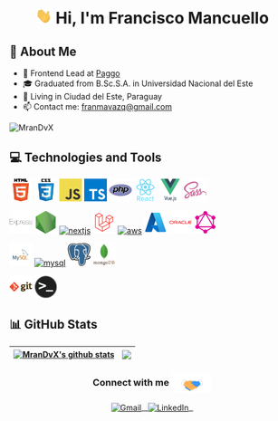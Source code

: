 <h1 align="center"><img src="https://github.com/MranDvX/MranDvX/blob/main/assets/Hi.gif" width="29px"> Hi, I'm Francisco Mancuello</h1>

## 🚀 About Me

- 💼 Frontend Lead at [Paggo](https://www.paggoapp.com/)
- 🎓 Graduated from B.Sc.S.A. in Universidad Nacional del Este
- 📍 Living in Ciudad del Este, Paraguay
- 📫 Contact me: franmavazq@gmail.com

<p align="left"> <img src="https://komarev.com/ghpvc/?username=MranDvX&label=Profile%20views&color=0e75b6&style=flat" alt="MranDvX" /> </p>

## 💻 Technologies and Tools

<!-- ### Frontend -->

<a href="https://developer.mozilla.org/en-US/docs/Web/HTML" target="_blank"><img height="40" alt="html" src="https://raw.githubusercontent.com/github/explore/80688e429a7d4ef2fca1e82350fe8e3517d3494d/topics/html/html.png"></a>
<a href="https://developer.mozilla.org/en-US/docs/Web/CSS" target="_blank"><img height="40" alt="css" src="https://raw.githubusercontent.com/github/explore/80688e429a7d4ef2fca1e82350fe8e3517d3494d/topics/css/css.png"></a>
<a href="https://developer.mozilla.org/en-US/docs/Web/JavaScript" target="_blank"><img height="40" alt="javascript" src="https://raw.githubusercontent.com/github/explore/80688e429a7d4ef2fca1e82350fe8e3517d3494d/topics/javascript/javascript.png"></a>
<a href="https://www.typescriptlang.org/" target="_blank"><img height="40" alt="typescript" src="https://raw.githubusercontent.com/github/explore/80688e429a7d4ef2fca1e82350fe8e3517d3494d/topics/typescript/typescript.png"></a>
<a href="https://www.php.net/" target="_blank"><img height="40" alt="php" src="https://raw.githubusercontent.com/github/explore/80688e429a7d4ef2fca1e82350fe8e3517d3494d/topics/php/php.png"></a>
<a href="https://react.dev/" target="_blank"><img height="40" alt="reactjs" src="https://raw.githubusercontent.com/devicons/devicon/master/icons/react/react-original-wordmark.svg"></a>
<a href="https://vuejs.org/" target="_blank"><img height="40" alt="vuejs" src="https://raw.githubusercontent.com/devicons/devicon/master/icons/vuejs/vuejs-original-wordmark.svg"></a>
<a href="https://sass-lang.com/" target="_blank"><img height="40" alt="sass" src="https://raw.githubusercontent.com/github/explore/80688e429a7d4ef2fca1e82350fe8e3517d3494d/topics/sass/sass.png"></a>


<!-- ### Backend -->

<a href="https://expressjs.com/" target="_blank"><img height="40" alt="express" src="https://raw.githubusercontent.com/github/explore/80688e429a7d4ef2fca1e82350fe8e3517d3494d/topics/express/express.png"></a>
<a href="https://nodejs.org/en" target="_blank"><img height="40" alt="nodejs" src="https://raw.githubusercontent.com/github/explore/80688e429a7d4ef2fca1e82350fe8e3517d3494d/topics/nodejs/nodejs.png"></a>
<a href="https://nextjs.org/" target="_blank"><img height="40" alt="nextjs" src="https://cdn.worldvectorlogo.com/logos/next-js.svg"></a>
<a href="https://laravel.com/" target="_blank"><img height="40" alt="laravel" src="https://raw.githubusercontent.com/github/explore/80688e429a7d4ef2fca1e82350fe8e3517d3494d/topics/laravel/laravel.png"></a>
<a href="https://aws.amazon.com/" target="_blank"><img height="40" alt="aws" src="https://cdn.iconscout.com/icon/free/png-512/aws-1869025-1583149.png"></a>
<a href="https://azure.microsoft.com/en-us" target="_blank"><img height="40" alt="azure" src="https://raw.githubusercontent.com/github/explore/80688e429a7d4ef2fca1e82350fe8e3517d3494d/topics/azure/azure.png"></a>
<a href="https://www.oracle.com/cloud/" target="_blank"><img height="40" alt="oracle" src="https://raw.githubusercontent.com/devicons/devicon/master/icons/oracle/oracle-original.svg"></a>
<a href="https://graphql.org/" target="_blank"><img height="40" alt="graphql" src="https://raw.githubusercontent.com/github/explore/5c058a388828bb5fde0bcafd4bc867b5bb3f26f3/topics/graphql/graphql.png"></a>

<!-- ### Databases -->

<a href="https://www.mysql.com/" target="_blank"><img height="40" alt="mysql" src="https://raw.githubusercontent.com/github/explore/5c058a388828bb5fde0bcafd4bc867b5bb3f26f3/topics/mysql/mysql.png"></a>
<a href="https://www.mysql.com/" target="_blank"><img height="40" alt="mysql" src="https://www.vectorlogo.zone/logos/mariadb/mariadb-icon.svg"></a>
<a href="https://www.postgresql.org/" target="_blank"><img height="40" alt="postgresql" src="https://raw.githubusercontent.com/github/explore/5c058a388828bb5fde0bcafd4bc867b5bb3f26f3/topics/postgresql/postgresql.png"></a>
<a href="https://www.mongodb.com/" target="_blank"><img height="40" alt="mongodb" src="https://raw.githubusercontent.com/devicons/devicon/master/icons/mongodb/mongodb-original-wordmark.svg"></a>

<!-- ### Tools and Platforms -->

<a href="https://git-scm.com/" target="_blank"><img height="40" alt="git" src="https://raw.githubusercontent.com/github/explore/5c058a388828bb5fde0bcafd4bc867b5bb3f26f3/topics/git/git.png"></a>
<a href="https://developer.mozilla.org/en-US/docs/Learn/Tools_and_testing/Understanding_client-side_tools/Command_line" target="_blank"><img height="40" src="https://raw.githubusercontent.com/github/explore/80688e429a7d4ef2fca1e82350fe8e3517d3494d/topics/terminal/terminal.png"></a>

## 📊 GitHub Stats

| <a href="https://github-readme-stats.vercel.app/api?username=MranDvX&show_icons=true&include_all_commits=true&theme=buefy&hide_border=true"><img align="center" src="https://github-readme-stats.vercel.app/api?username=MranDvX&show_icons=true&include_all_commits=true&theme=buefy&hide_border=true" alt="MranDvX's github stats" /></a> | <a href="https://github-readme-stats.vercel.app/api/top-langs/?username=MranDvX&layout=compact&theme=buefy&hide_border=true"><img align="center" src="https://github-readme-stats.vercel.app/api/top-langs/?username=MranDvX&layout=compact&theme=buefy&hide_border=true" /></a> |
| ------------- | ------------- |
<!--
## 📖 Featured Projects

[In progress...] -->

<div align="center">
  <h3 align="center">Connect with me <img align="center" src="https://github.com/MranDvX/MranDvX/blob/main/assets/Handshake.gif" height="33px" /></h3>
</div>
<p align="center">
 <a href="mailto:franmavazq@gmail.com" target="_blank">
  <img align="center" alt="Gmail" width="30px" src="https://www.vectorlogo.zone/logos/gmail/gmail-icon.svg" /> &nbsp;
 </a>
 <a href="https://www.linkedin.com/in/franmavazq/" target="_blank">
  <img align="center" alt="LinkedIn" width="30px" src="https://www.vectorlogo.zone/logos/linkedin/linkedin-icon.svg" /> &nbsp;
 </a>
  <br/>
  <br/>
</p>
